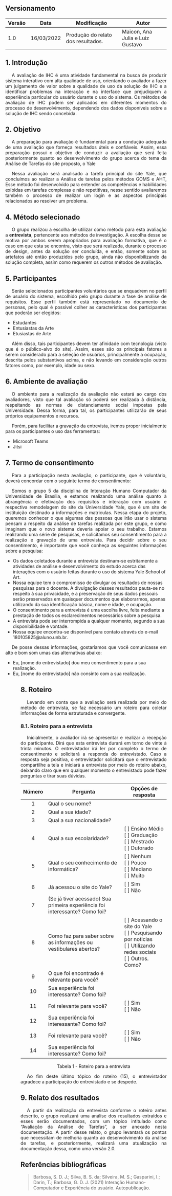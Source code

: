 ## Versionamento

| Versão | Data       | Modificação                        | Autor                              |
|--------|------------|------------------------------------|------------------------------------|
| 1.0    | 16/03/2022 | Produção do relato dos resultados. | Maicon, Ana Julia e Luiz Gustavo   |

## 1. Introdução

<p style="text-indent: 20px; text-align: justify">
A avaliação de IHC é uma atividade fundamental na busca de produzir sistema interativo com alta qualidade de uso, orientando o avaliador a fazer um julgamento de valor sobre a qualidade de uso da solução de IHC e a identificar problemas na interação e na interface que prejudiquem a experiência particular do usuário durante o uso do sistema. Os métodos de avaliação de IHC podem ser aplicados em diferentes momentos do processo de desenvolvimento, dependendo dos dados disponíveis sobre a solução de IHC sendo concebida.
</p>


## 2. Objetivo

<p style="text-indent: 20px; text-align: justify">
A preparação para avaliação é fundamental para a condução adequada de uma avaliação que forneça resultados úteis e confiáveis. Assim, essa preparação possui o objetivo de conduzir a avaliação que será feita posteriormente quanto ao desenvolvimento do grupo acerca do tema da Análise de Tarefas do site proposto, o Yale</p>


<p style="text-indent: 20px; text-align: justify">
Nessa avaliação será analisado a tarefa principal do site Yale, que concluímos ao realizar a Análise de tarefas pelos métodos GOMS e AHT, Esse método foi desenvolvido para entender as competências e habilidades exibidas em tarefas complexas e não repetitivas, nesse sentido avaliaremos também o processo de realizar um login e as aspectos principais relacionados ao resolver um problema.
</p>

## 4. Método selecionado

<p style="text-indent: 20px; text-align: justify">
O grupo realizou a escolha de utilizar como método para esta avaliação a <b>entrevista</b>, pertencente aos métodos de investigação. A escolha desse se motiva por ambos serem apropriados para avaliação formativa, que é o caso em que esta se encontra, visto que será realizada, durante o processo de design, antes da solução ser concluída, e então, somente sobre os artefatos até então produzidos pelo grupo, ainda não disponibilizando da solução completa, assim como requerem os outros métodos de avaliação.
</p>

## 5. Participantes

<p style="text-indent: 20px; text-align: justify">
Serão selecionados participantes voluntários que se enquadrem no perfil de usuário do sistema, escolhido pelo grupo durante a fase de análise de requisitos. Esse perfil também está representado no documento de personas, pelo qual é possível colher as características dos participantes que poderão ser elegidos:
</p>

<ul>
<li>Estudantes</li>
<li>Entusiastas da Arte</li>
<li>Etusiastas de Arte</li>
</ul>
<p style="text-indent: 20px; text-align: justify">
Além disso, tais participantes devem ter afinidade com tecnologia (visto que é o público-alvo do site). Assim, esses são os principais fatores a serem considerado para a seleção de usuários, principalmente a ocupação, descrita pelos substantivos acima, e não levando em consideração outros fatores como, por exemplo, idade ou sexo.
</p>

## 6. Ambiente de avaliação

<p style="text-indent: 20px; text-align: justify">
O ambiente para a realização da avaliação não estará ao cargo dos avaliadores, visto que tal avaliação só poderá ser realizada à distância, respeitando as normas de distanciamento social impostas pela Universidade. Dessa forma, para tal, os participantes utilizarão de seus próprios equipamentos e recursos.
</p>

<p style="text-indent: 20px; text-align: justify">
Porém, para facilitar a gravação da entrevista, iremos propor inicialmente para os participantes o uso das ferramentas:
</p>

- Microsoft Teams
- Jitsi

## 7. Termo de consentimento

<p style="text-indent: 20px; text-align: justify">
Para a participação nesta avaliação, o participante, que é voluntário, deverá concordar com o seguinte termo de consentimento:
</p>

<p style="text-indent: 20px; text-align: justify">
Somos o grupo 5 da disciplina de Interação Humano Computador da Universidade de Brasília, e estamos realizando uma análise quanto à abrangência e efetivação dos requisitos e interação com usuário e respectiva remodelagem do site da Universidade Yale, que é um site de instituição destinado a informações e matriculas. Nessa etapa do projeto, queremos conhecer o que algumas das pessoas que irão usar o sistema pensam a respeito da análise de tarefas realizada por este grupo, e como imaginam que o novo sistema deveria apoiar o seu trabalho. Estamos realizando uma série de pesquisas, e solicitamos seu consentimento para a realização e gravação de uma entrevista. Para decidir sobre o seu consentimento, é importante que você conheça as seguintes informações sobre a pesquisa: 
</p>

<ul>
<li> Os dados coletados durante a entrevista destinam-se estritamente a atividades de análise e desenvolvimento do estudo acerca das interações com o usuário feitas durante o uso do sistema Yale School of Art. </li>
<li> Nossa equipe tem o compromisso de divulgar os resultados de nossas pesquisas para o docente. A divulgação desses resultados pauta-se no respeito à sua privacidade, e a preservação de seus dados pessoais serão preservados em quaisquer documentos que elaborarmos, apenas utilizando da sua identificação básica, nome e idade, e ocupação. </li>
<li> O consentimento para a entrevista é uma escolha livre, feita mediante a prestação de todos os esclarecimentos necessários sobre a pesquisa. </li>
<li> A entrevista pode ser interrompida a qualquer momento, segundo a sua disponibilidade e vontade. </li>
<li> Nossa equipe encontra-se disponível para contato através do e-mail 180105825@aluno.unb.br. </li>
</ul>

<p style="text-indent: 20px; text-align: justify">
De posse dessas informações, gostaríamos que você comunicasse em alto e bom som umas das alternativas abaixo: 
<ul>
<li> Eu, [nome do entrevistado] dou meu consentimento para a sua realização. </li>
<li> Eu, [nome do entrevistado] não consinto com a sua realização. </li>
<ul>
</p>

## 8. Roteiro

<p style="text-indent: 20px; text-align: justify">
Levando em conta que a avaliação será realizada por meio do método de entrevista, se faz necessário um roteiro para coletar informações de forma estruturada e convergente.
</p>

### 8.1. Roteiro para a entrevista

<p style="text-indent: 20px; text-align: justify">
Inicialmente, o avaliador irá se apresentar e realizar a recepção do participante. Dirá que esta entrevista durará em torno de vinte à trinta minutos. O entrevistador irá ler por completo o termo de consentimento e solicitará a responda do entrevistado. Caso a resposta seja positiva, o entrevistador solicitará que o entrevistado compartilhe a tela e iniciará a entrevista por meio do roteiro abaixo, deixando claro que em qualquer momento o entrevistado pode fazer perguntas e tirar suas dúvidas.
</p>



| Número| <center> Pergunta                                  | <center> Opções de resposta                   |
|:-----:|:---------------------------------------------------|:----------------------------------------------|
| 1     | Qual o seu nome?                                   |                                 |
| 2     | Qual a sua idade?                                  |                                             |
| 3     | Qual a sua nacionalidade?                          |                                    |
| 4     | Qual a sua escolaridade?                           | [ ] Ensino Médio <br>[ ] Graduação<br>[ ] Mestrado<br>[ ] Dutorado |
| 5     | Qual o seu conhecimento de informática? | [ ] Nenhum <br>[ ] Pouco<br>[ ] Mediano<br>[ ] Muito |
| 6     | Já acessou o site do Yale?                      | [ ] Sim<br>[ ] Não |
| 7     | (Se já tiver acessado) Sua primeira experiência foi interessante? Como foi? |   |
| 8     | Como faz para saber sobre as informações ou vestibulares abertos? | [ ] Acessando o site do Yale <br>[ ] Pesquisando por noticias <br>[ ] Utilizando redes sociais <br>[ ] Outros. Como? |
| 9    | O que foi encontrado é relevante para você? |  |
| 10   | Sua experiência foi interessante? Como foi? |  |
| 11    | Foi relevante para você? | [ ] Sim<br>[ ] Não |
| 12   | Sua experiência foi interessante? Como foi? |   |
| 13    | Foi relevante para você? | [ ] Sim<br>[ ] Não |
| 14   | Sua experiência foi interessante? Como foi? |   |

<center>
<figcaption>Tabela 1 - Roteiro para a entrevista</figcaption>
</center>

<p style="text-indent: 20px; text-align: justify">
Ao fim deste último tópico do roteiro (15), o entrevistador agradece a participação do entrevistado e se despede.
</p>

## 9. Relato dos resultados

<p style="text-indent: 20px; text-align: justify">
A partir da realização da entrevista conforme o roteiro antes descrito, o grupo realizará uma análise dos resultados extraídos e esses serão documentados, com um tópico intitulado como “Avaliação da Análise de Tarefas”, a ser anexado nesta documentação. A partir desse relato, o grupo levantará os pontos que necessitam de melhoria quanto ao desenvolvimento da análise de tarefas, e posteriormente, realizará uma atualização na documentação dessa, como uma versão 2.0.
</p>

## Referências bibliográficas

> Barbosa, S. D. J.; Silva, B. S. da; Silveira, M. S.; Gasparini, I.; Darin, T.; Barbosa, G. D. J. (2021) Interação Humano-Computador e Experiência do usuário. Autopublicação.
